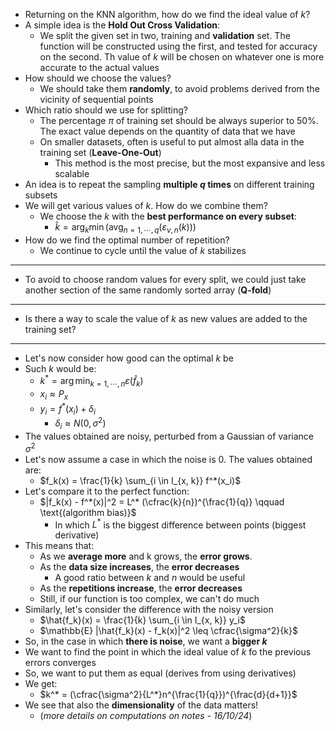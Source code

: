 + Returning on the KNN algorithm, how do we find the ideal value of $k$?
+ A simple idea is the **Hold Out Cross Validation**:
	+ We split the given set in two, training and **validation** set. The function will be constructed using the first, and tested for accuracy on the second. Th value of $k$ will be chosen on whatever one is more accurate to the actual values
+ How should we choose the values?
	+ We should take them **randomly**, to avoid problems derived from the vicinity of sequential points
+ Which ratio should we use for splitting?
	+ The percentage $\pi$ of training set should be always superior to 50%. The exact value depends on the quantity of data that we have
	+ On smaller datasets, often is useful to put almost alla data in the training set (**Leave-One-Out**)
		+ This method is the most precise, but the most expansive and less scalable
+ An idea is to repeat the sampling **multiple $q$ times** on different training subsets
+ We will get various values of $k$. How do we combine them?
	+ We choose the $k$ with the **best performance on every subset**:
		+ $\hat{k} = \arg_k \min (\text{avg}_{n = 1, \cdots, q} (\varepsilon_{v, n}(k)))$
+ How do we find the optimal number of repetition?
	+ We continue to cycle until the value of $k$ stabilizes
---
+ To avoid to choose random values for every split, we could just take another section of the same randomly sorted array (**Q-fold**)
---
+ Is there a way to scale the value of $k$ as new values are added to the training set?
---
+ Let's now consider how good can the optimal $k$ be
+ Such $k$ would be:
	+ $k^* = \arg \min_{k = 1, \cdots, n} \varepsilon(\hat{f}_k)$
	+ $x_i \approx P_x$
	+ $y_i = f^* (x_i) + \delta_i$
		+ $\delta_i \approx N(0, \sigma^2)$
+ The values obtained are noisy, perturbed from a Gaussian of variance $\sigma^2$ 
+ Let's now assume a case in which the noise is 0. The values obtained are:
	+ $f_k(x) = \frac{1}{k} \sum_{i \in I_{x, k}} f^*(x_i)$
+ Let's compare it to the perfect function:
	+ $|f_k(x) - f^*(x)|^2 = L^* (\cfrac{k}{n})^{\frac{1}{q}} \qquad \text{(algorithm bias)}$
		+ In which $L^*$ is the biggest difference between points (biggest derivative)
+ This means that:
	+ As we **average more** and k grows, the **error grows**.
	+ As the **data size increases**, the **error decreases**
		+ A good ratio between $k$ and $n$ would be useful
	+ As the **repetitions increase**, the **error decreases**
	+ Still, if our function is too complex, we can't do much
+ Similarly, let's consider the difference with the noisy version
	+ $\hat{f_k}(x) = \frac{1}{k} \sum_{i \in I_{x, k}} y_i$
	+ $\mathbb{E} |\hat{f_k}(x) - f_k(x)|^2 \leq \cfrac{\sigma^2}{k}$
+ So, in the case in which **there is noise**, we want a **bigger $k$**
+ We want to find the point in which the ideal value of $k$ fo the previous errors converges
+ So, we want to put them as equal (derives from using derivatives)
+ We get:
	+ $k^* = (\cfrac{\sigma^2}{L^*}n^{\frac{1}{q}})^{\frac{d}{d+1}}$
+ We see that also the **dimensionality** of the data matters!
	+ (*more details on computations on notes - 16/10/24*)